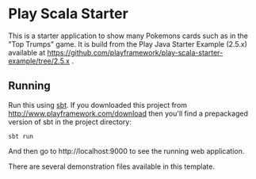# Play Scala Starter

This is a starter application to show many Pokemons cards such as in the "Top
Trumps" game. It is build from the Play Java Starter Example (2.5.x) available at
https://github.com/playframework/play-scala-starter-example/tree/2.5.x .


## Running

Run this using [sbt](http://www.scala-sbt.org/).  If you downloaded this project from http://www.playframework.com/download then you'll find a prepackaged version of sbt in the project directory:

```
sbt run
```

And then go to http://localhost:9000 to see the running web application.

There are several demonstration files available in this template.
